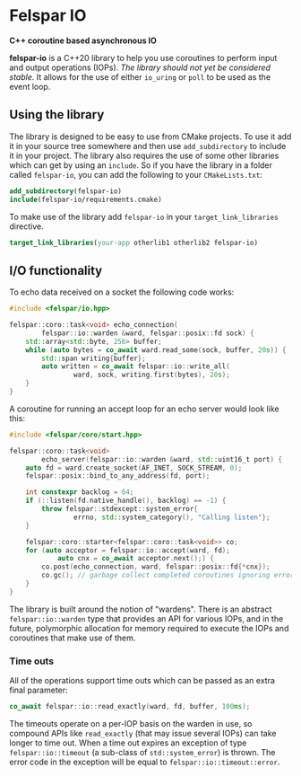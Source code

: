 # Felspar IO

**C++ coroutine based asynchronous IO**


**felspar-io** is a C++20 library to help you use coroutines to perform input and output operations (IOPs). *The library should not yet be considered stable.* It allows for the use of either `io_uring` or `poll` to be used as the event loop.


## Using the library

The library is designed to be easy to use from CMake projects. To use it add it in your source tree somewhere and then use `add_subdirectory` to include it in your project. The library also requires the use of some other libraries which can get by using an `include`. So if you have the library in a folder called `felspar-io`, you can add the following to your `CMakeLists.txt`:

```cmake
add_subdirectory(felspar-io)
include(felspar-io/requirements.cmake)
```

To make use of the library add `felspar-io` in your `target_link_libraries` directive.

```cmake
target_link_libraries(your-app otherlib1 otherlib2 felspar-io)
```


## I/O functionality

To echo data received on a socket the following code works:

```cpp
#include <felspar/io.hpp>

felspar::coro::task<void> echo_connection(
        felspar::io::warden &ward, felspar::posix::fd sock) {
    std::array<std::byte, 256> buffer;
    while (auto bytes = co_await ward.read_some(sock, buffer, 20s)) {
        std::span writing{buffer};
        auto written = co_await felspar::io::write_all(
                ward, sock, writing.first(bytes), 20s);
    }
}
```

A coroutine for running an accept loop for an echo server would look like this:

```cpp
#include <felspar/coro/start.hpp>

felspar::coro::task<void>
        echo_server(felspar::io::warden &ward, std::uint16_t port) {
    auto fd = ward.create_socket(AF_INET, SOCK_STREAM, 0);
    felspar::posix::bind_to_any_address(fd, port);

    int constexpr backlog = 64;
    if (::listen(fd.native_handle(), backlog) == -1) {
        throw felspar::stdexcept::system_error{
                errno, std::system_category(), "Calling listen"};
    }

    felspar::coro::starter<felspar::coro::task<void>> co;
    for (auto acceptor = felspar::io::accept(ward, fd);
            auto cnx = co_await acceptor.next();) {
        co.post(echo_connection, ward, felspar::posix::fd{*cnx});
        co.gc(); // garbage collect completed coroutines ignoring errors
    }
}
```

The library is built around the notion of "wardens". There is an abstract `felspar::io::warden` type that provides an API for various IOPs, and in the future, polymorphic allocation for memory required to execute the IOPs and coroutines that make use of them.


### Time outs

All of the operations support time outs which can be passed as an extra final parameter:

```cpp
co_await felspar::io::read_exactly(ward, fd, buffer, 100ms);
```

The timeouts operate on a per-IOP basis on the warden in use, so compound APIs like `read_exactly` (that may issue several IOPs) can take longer to time out. When a time out expires an exception of type `felspar::io::timeout` (a sub-class of `std::system_error`) is thrown. The error code in the exception will be equal to `felspar::io::timeout::error`.

